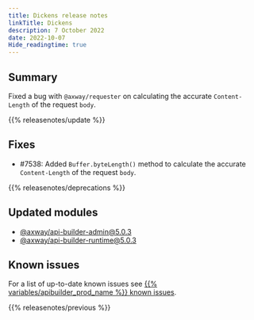```yaml
---
title: Dickens release notes
linkTitle: Dickens
description: 7 October 2022
date: 2022-10-07
Hide_readingtime: true
---
```

## Summary
Fixed a bug with `@axway/requester` on calculating the accurate `Content-Length` of the request `body`.

{{% releasenotes/update %}}

<!-- ## Breaking changes -->

<!-- ## Features -->

## Fixes
* #7538: Added `Buffer.byteLength()` method to calculate the accurate `Content-Length` of the request `body`.


{{% releasenotes/deprecations %}}

<!-- Regenerate modules/plugins with api-builder-tools generate-release-notes script -->
## Updated modules
* [@axway/api-builder-admin@5.0.3](https://www.npmjs.com/package/@axway/api-builder-admin/v/5.0.3)
* [@axway/api-builder-runtime@5.0.3](https://www.npmjs.com/package/@axway/api-builder-runtime/v/5.0.3)

<!-- ## Updated plugins -->

## Known issues
For a list of up-to-date known issues see [{{% variables/apibuilder_prod_name %}} known issues](/docs/known_issues/).

{{% releasenotes/previous %}}
